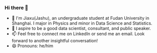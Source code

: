 ### Hi there 👋

- 🔭 I'm Jiaxu(Jashu), an undergraduate student at Fudan University in Shanghai. I major in Physics and minor in Data Science and Statistics.
- 🌱 I aspire to be a good data scientist, consultant, and public speaker.
- 📫 Feel free to connect me on LinkedIn or send me an email. Look forward to another insightful conversation!
- 😄 Pronouns: he/him

<!--
**jiaxu-feng/jiaxu-feng** is a ✨ _special_ ✨ repository because its `README.md` (this file) appears on your GitHub profile.

Here are some ideas to get you started:


- 🌱 I’m currently learning ...
- 👯 I’m looking to collaborate on ...
- 🤔 I’m looking for help with ...
- 💬 Ask me about ...
- ⚡ Fun fact: ...
-->
